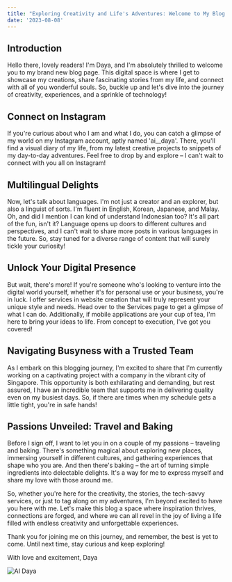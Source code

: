 ```yaml
---
title: "Exploring Creativity and Life's Adventures: Welcome to My Blog!"
date: '2023-08-08'
---
```


## Introduction
Hello there, lovely readers! I'm Daya, and I'm absolutely thrilled to welcome you to my brand new blog page. This digital space is where I get to showcase my creations, share fascinating stories from my life, and connect with all of you wonderful souls. So, buckle up and let's dive into the journey of creativity, experiences, and a sprinkle of technology!

## Connect on Instagram
If you're curious about who I am and what I do, you can catch a glimpse of my world on my Instagram account, aptly named 'ai__daya'. There, you'll find a visual diary of my life, from my latest creative projects to snippets of my day-to-day adventures. Feel free to drop by and explore – I can't wait to connect with you all on Instagram!

## Multilingual Delights
Now, let's talk about languages. I'm not just a creator and an explorer, but also a linguist of sorts. I'm fluent in English, Korean, Japanese, and Malay. Oh, and did I mention I can kind of understand Indonesian too? It's all part of the fun, isn't it? Language opens up doors to different cultures and perspectives, and I can't wait to share more posts in various languages in the future. So, stay tuned for a diverse range of content that will surely tickle your curiosity!

## Unlock Your Digital Presence
But wait, there's more! If you're someone who's looking to venture into the digital world yourself, whether it's for personal use or your business, you're in luck. I offer services in website creation that will truly represent your unique style and needs. Head over to the Services page to get a glimpse of what I can do. Additionally, if mobile applications are your cup of tea, I'm here to bring your ideas to life. From concept to execution, I've got you covered!

## Navigating Busyness with a Trusted Team
As I embark on this blogging journey, I'm excited to share that I'm currently working on a captivating project with a company in the vibrant city of Singapore. This opportunity is both exhilarating and demanding, but rest assured, I have an incredible team that supports me in delivering quality even on my busiest days. So, if there are times when my schedule gets a little tight, you're in safe hands!

## Passions Unveiled: Travel and Baking
Before I sign off, I want to let you in on a couple of my passions – traveling and baking. There's something magical about exploring new places, immersing yourself in different cultures, and gathering experiences that shape who you are. And then there's baking – the art of turning simple ingredients into delectable delights. It's a way for me to express myself and share my love with those around me.

So, whether you're here for the creativity, the stories, the tech-savvy services, or just to tag along on my adventures, I'm beyond excited to have you here with me. Let's make this blog a space where inspiration thrives, connections are forged, and where we can all revel in the joy of living a life filled with endless creativity and unforgettable experiences.

Thank you for joining me on this journey, and remember, the best is yet to come. Until next time, stay curious and keep exploring!

With love and excitement,
Daya  

![AI Daya](/assets/blog/ai_daya.jpg)